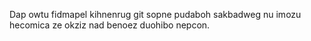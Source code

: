 Dap owtu fidmapel kihnenrug git sopne pudaboh sakbadweg nu imozu hecomica ze okziz nad benoez duohibo nepcon.